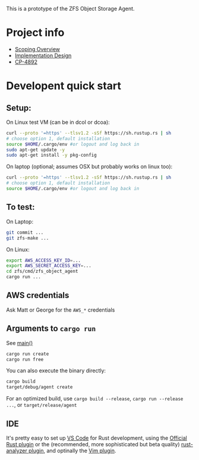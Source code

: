 This is a prototype of the ZFS Object Storage Agent.

# Project info
 * [Scoping Overview](https://docs.google.com/document/d/12o9xypFRhvH9MFxR0n0Z1VVBCXoMtptOrxJaWrlFNww/edit)
 * [Implementation Design](https://docs.google.com/document/d/1i4a3y5hM5bUNzx0OD8iPumt1EU8XdopkITStD1WDj1g/edit#)
 * [CP-4892](https://jira.delphix.com/browse/CP-4892)

# Developent quick start

## Setup:

On Linux test VM (can be in dcol or dcoa):
```sh
curl --proto '=https' --tlsv1.2 -sSf https://sh.rustup.rs | sh
# choose option 1, default installation
source $HOME/.cargo/env #or logout and log back in
sudo apt-get update -y
sudo apt-get install -y pkg-config
```

On laptop (optional; assumes OSX but probably works on linux too):
```sh
curl --proto '=https' --tlsv1.2 -sSf https://sh.rustup.rs | sh
# choose option 1, default installation
source $HOME/.cargo/env #or logout and log back in
```

## To test:
On Laptop:
```sh
git commit ...
git zfs-make ...
```

On Linux:
```sh
export AWS_ACCESS_KEY_ID=...
export AWS_SECRET_ACCESS_KEY=...
cd zfs/cmd/zfs_object_agent
cargo run ...
```

## AWS credentials
Ask Matt or George for the `AWS_*` credentials

## Arguments to `cargo run`
See [main()](https://github.com/delphix/zfs-object-agent/blob/main/src/main.rs)
```bash
cargo run create
cargo run free
```
You can also execute the binary directly:
```bash
cargo build
target/debug/agent create
```
For an optimized build, use `cargo build --release`, `cargo run --release ...`, or `target/release/agent`

## IDE
It's pretty easy to set up [VS Code](https://code.visualstudio.com/download) for Rust development, using the [Official Rust plugin](https://marketplace.visualstudio.com/items?itemName=rust-lang.rust) or the (recommended, more sophisticated but beta quality) [rust-analyzer plugin](https://marketplace.visualstudio.com/items?itemName=matklad.rust-analyzer), and optinally the [Vim plugin](https://marketplace.visualstudio.com/items?itemName=vscodevim.vim).
